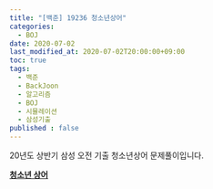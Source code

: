 ```yaml
---
title: "[백준] 19236 청소년상어"
categories: 
  - BOJ
date: 2020-07-02
last_modified_at: 2020-07-02T20:00:00+09:00
toc: true
tags: 
  - 백준
  - BackJoon
  - 알고리즘
  - BOJ
  - 시뮬레이션
  - 삼성기출
published : false
---
```


20년도 상반기 삼성 오전 기출 청소년상어 문제풀이입니다. 

**[청소년 상어](https://www.acmicpc.net/problem/19236)**
